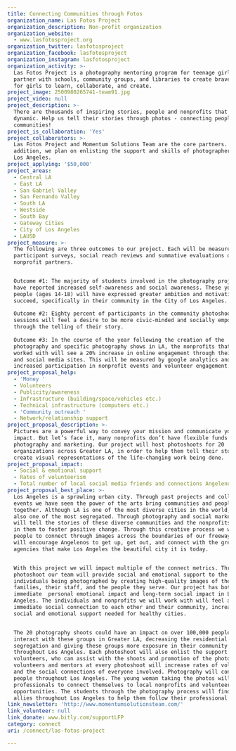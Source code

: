 ```yaml
---
title: Connecting Communities through Fotos
organization_name: Las Fotos Project
organization_description: Non-profit organization
organization_website:
  - www.lasfotosproject.org
organization_twitter: lasfotosproject
organization_facebook: lasfotosproject
organization_instagram: lasfotosproject
organization_activity: >-
  Las Fotos Project is a photography mentoring program for teenage girls. We
  partner with schools, community groups, and libraries to create brave spaces
  for girls to learn, collaborate, and create.
project_image: 2500980265741-team91.jpg
project_video: null
project_description: >-
  There are thousands of inspiring stories, people and nonprofits that make LA
  dynamic. Help us tell their stories through photos - connecting people and
  communities!
project_is_collaboration: 'Yes'
project_collaborators: >-
  Las Fotos Project and Momentum Solutions Team are the core partners. In
  addition, we plan on enlisting the support and skills of photographers across
  Los Angeles.
project_applying: '$50,000'
project_areas:
  - Central LA
  - East LA
  - San Gabriel Valley
  - San Fernando Valley
  - South LA
  - Westside
  - South Bay
  - Gateway Cities
  - City of Los Angeles
  - LAUSD
project_measure: >-
  The following are three outcomes to our project. Each will be measured through
  participant surveys, social reach reviews and summative evaluations of the
  nonprofit partners. 


  Outcome #1: The majority of students involved in the photography project will
  have reported increased self-awareness and social awareness. These young
  people (ages 14-18) will have expressed greater ambition and motivation to
  succeed, specifically in their community in the City of Los Angeles.
   
  Outcome #2: Eighty percent of participants in the community photoshoot
  sessions will feel a desire to be more civic-minded and socially empowered
  through the telling of their story. 
   
  Outcome #3: In the course of the year following the creation of the
  photography and specific photography shows in LA, the nonprofits that we
  worked with will see a 20% increase in online engagement through their website
  and social media sites. This will be measured by google analytics and the
  increased participation in nonprofit events and volunteer engagement.
project_proposal_help:
  - 'Money '
  - Volunteers
  - Publicity/awareness
  - Infrastructure (building/space/vehicles etc.)
  - Technical infrastructure (computers etc.)
  - 'Community outreach '
  - Network/relationship support
project_proposal_description: >-
  Pictures are a powerful way to convey your mission and communicate your social
  impact. But let’s face it, many nonprofits don’t have flexible funds for great
  photography and marketing. Our project will host photoshoots for 20
  organizations across Greater LA, in order to help them tell their story and
  create visual representations of the life-changing work being done.
project_proposal_impact:
  - Social & emotional support
  - Rates of volunteerism
  - Total number of local social media friends and connections Angelenos have
project_proposal_best_place: >-
  Los Angeles is a sprawling urban city. Through past projects and collaborative
  events we have seen the power of the arts bring communities and people
  together. Although LA is one of the most diverse cities in the world, it is
  also one of the most segregated. Through photography and social marketing we
  will tell the stories of these diverse communities and the nonprofits working
  in them to foster positive change. Through this creative process we will allow
  people to connect through images across the boundaries of our freeways. Images
  will encourage Angelenos to get up, get out, and connect with the great
  agencies that make Los Angeles the beautiful city it is today.


  With this project we will impact multiple of the connect metrics. Through each
  photoshoot our team will provide social and emotional support to the
  individuals being photographed by creating high-quality images of them, their
  families, their staff, and the people they serve. Our project has both an
  immediate  personal emotional impact and long-term social impact in Los
  Angeles. The individuals and nonprofits we will work with will feel an
  immediate social connection to each other and their community, increasing the
  social and emotional support needed for healthy cities. 


  The 20 photography shoots could have an impact on over 100,000 people that
  interact with these groups in Greater LA, decreasing the residential
  segregation and giving these groups more exposure in their community and
  throughout Los Angeles. Each photoshoot will also enlist the support of
  volunteers, who can assist with the shoots and promotion of the photos. Using
  volunteers and mentors at every photoshoot will increase rates of volunteerism
  and the social connections of everyone involved. Photography will connect
  people throughout Los Angeles. The young woman taking the photos will empower
  professionals to connect themselves to local nonprofits and volunteer
  opportunities. The students through the photography process will find adult
  allies throughout Los Angeles to help them follow their professional paths.
link_newsletter: 'http://www.momentumsolutionsteam.com/'
link_volunteer: null
link_donate: www.bitly.com/supportLFP
category: connect
uri: /connect/las-fotos-project

---
```

